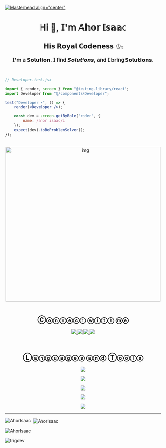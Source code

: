 [![Masterhead align="center"](https://i.ibb.co/0RKrVXHy/hrcportfolio.png)](https://ahorisaac.com)


<h1 align="center">𝖧𝗂 👋, 𝖨'𝗆 𝔸𝕙𝕠𝕣 𝕀𝕤𝕒𝕒𝕔</h1>
<h2 align="center"> 𝗛𝗶𝘀 𝗥𝗼𝘆𝗮𝗹 𝗖𝗼𝗱𝗲𝗻𝗲𝘀𝘀 ♔⨾</h2>
<h3 align="center"> 𝖨'𝗆 𝖺 𝗦𝗼𝗹𝘂𝘁𝗶𝗼𝗻. 𝖨 𝖿𝗂𝗇𝖽 𝙎𝙤𝙡𝙪𝙩𝙞𝙤𝙣𝙨, 𝖺𝗇𝖽 𝖨 𝖻𝗋𝗂𝗇𝗀 𝗦𝗼𝗹𝘂𝘁𝗶𝗼𝗻𝘀.</h3>

<br />

```jsx
// Developer.test.jsx

import { render, screen } from "@testing-library/react";
import Developer from "@/components/Developer";

test("Developer ✔", () => {
    render(<Developer />);
    
    const dev = screen.getByRole('coder', {
        name: /ahor isaac/i
    });
    expect(dev).toBeProblemSolver();
});
```

<br />


<div align="center"> 
    <img src="https://i.ibb.co/598n90P/ai-github-fighter.png" alt="img" width="500" height="500" />
</div>


<br />


<h2 align="center">Ⓒⓞⓝⓝⓔⓒⓣ ⓦⓘⓣⓗ ⓜⓔ</h2>
<p align="center">
  <a href="http://www.linkedin.com/in/ahor-isaac">
    <img src="https://skillicons.dev/icons?i=linkedin" />
  </a>
  <a href="https://www.instagram.com/ahorisaac_/">
    <img src="https://skillicons.dev/icons?i=instagram" />
  </a>
  <a href="https://twitter.com/AhorIsaac_">
    <img src="https://skillicons.dev/icons?i=twitter" />
  </a>
  <a href="https://discordapp.com/channels/@me/8909/">
    <img src="https://skillicons.dev/icons?i=discord" />
  </a>    
</p>

<br />

<h2 align="center">Ⓛⓐⓝⓖⓤⓐⓖⓔⓢ ⓐⓝⓓ Ⓣⓞⓞⓛⓢ</h2>

<p align="center">
  <a href="https://his-royal-codeness.netlify.app/">
    <img src="https://skillicons.dev/icons?i=html,css,bootstrap,tailwind,js,jquery" />
  </a>
</p>

<p align="center">
  <a href="https://his-royal-codeness.netlify.app/">
    <img src="https://skillicons.dev/icons?i=ts,react,redux" />
  </a>
</p>


<p align="center">
  <a href="https://his-royal-codeness.netlify.app/">
    <img src="https://skillicons.dev/icons?i=vite,git,github,jest,vscode,md,netlify" />
  </a>
</p>

<p align="center">
  <a href="https://his-royal-codeness.netlify.app/">
    <img src="https://skillicons.dev/icons?i=php,mysql,laravel" />
  </a>
</p>

<p align="center">
  <a href="https://his-royal-codeness.netlify.app/">
    <img src="https://skillicons.dev/icons?i=py" />
  </a>
</p>

<hr />


<p><img align="left" src="https://github-readme-stats.vercel.app/api/top-langs?username=AhorIsaac&show_icons=true&locale=en&layout=compact" alt="AhorIsaac" /></p>

<p>&nbsp;<img align="center" src="https://github-readme-stats.vercel.app/api?username=AhorIsaac&show_icons=true&locale=en" alt="AhorIsaac" /></p>

<p><img align="center" src="https://github-readme-streak-stats.herokuapp.com/?user=AhorIsaac&" alt="AhorIsaac" /></p>

<p align="left"> <img src="https://komarev.com/ghpvc/?username=trigdev&label=Profile%20views&color=0e75b6&style=flat" alt="trigdev" /> </p>
